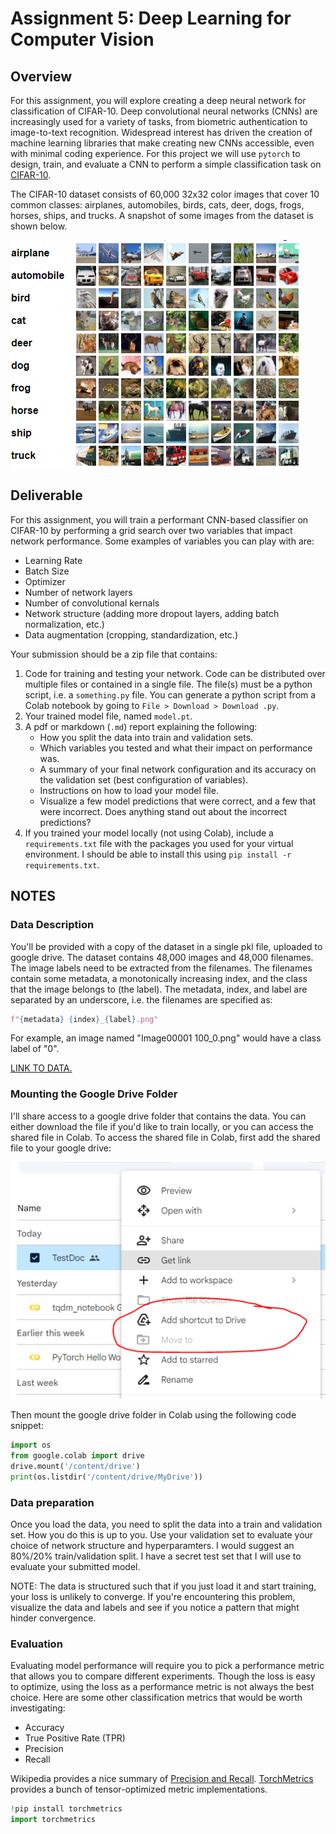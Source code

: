 # Assignment 5: Deep Learning for Computer Vision

## Overview

For this assignment, you will explore creating a deep neural network for classification of CIFAR-10. Deep convolutional neural networks (CNNs) are increasingly used for a variety of tasks, from biometric authentication to image-to-text recognition. Widespread interest has driven the creation of machine learning libraries that make creating new CNNs accessible, even with minimal coding experience. For this project we will use `pytorch` to design, train, and evaluate a CNN to perform a simple classification task on [CIFAR-10](https://www.cs.toronto.edu/~kriz/cifar.html). 

The CIFAR-10 dataset consists of 60,000 32x32 color images that cover 10 common classes: airplanes, automobiles, birds, cats, deer, dogs, frogs, horses, ships, and trucks. A snapshot of some images from the dataset is shown below.

![](assets/cifar.png)

## Deliverable

For this assignment, you will train a performant CNN-based classifier on CIFAR-10 by performing a grid search over two variables that impact network performance. Some examples of variables you can play with are: 

- Learning Rate 
- Batch Size
- Optimizer
- Number of network layers
- Number of convolutional kernals
- Network structure (adding more dropout layers, adding batch normalization, etc.)
- Data augmentation (cropping, standardization, etc.)

Your submission should be a zip file that contains:

1) Code for training and testing your network. Code can be distributed over multiple files or contained in a single file. The file(s) must be a python script, i.e. a `something.py` file. You can generate a python script from a Colab notebook by going to `File > Download > Download .py`.
2) Your trained model file, named `model.pt`.
3) A pdf or markdown (`.md`) report explaining the following:
    - How you split the data into train and validation sets.
    - Which variables you tested and what their impact on performance was.
    - A summary of your final network configuration and its accuracy on the validation set (best configuration of variables).
    - Instructions on how to load your model file.
    - Visualize a few model predictions that were correct, and a few that were incorrect. Does anything stand out about the incorrect predictions?
4) If you trained your model locally (not using Colab), include a `requirements.txt` file with the packages you used for your virtual environment. I should be able to install this using `pip install -r requirements.txt`.

## NOTES

### Data Description

You'll be provided with a copy of the dataset in a single pkl file, uploaded to google drive. The dataset contains 48,000 images and 48,000 filenames. The image labels need to be extracted from the filenames. The filenames contain some metadata, a monotonically increasing index, and the class that the image belongs to (the label). The metadata, index, and label are separated by an underscore, i.e. the filenames are specified as:

```python
f"{metadata} {index}_{label}.png"
```

For example, an image named "Image00001 100_0.png" would have a class label of "0".

[LINK TO DATA.](https://drive.google.com/file/d/1zDci_KK8FEiln1bNCX4zlD8FUsTlH5XA/view?usp=sharing)

### Mounting the Google Drive Folder

I'll share access to a google drive folder that contains the data. You can either download the file if you'd like to train locally, or you can access the shared file in Colab. To access the shared file in Colab, first add the shared file to your google drive:

![](assets/drive.png)

Then mount the google drive folder in Colab using the following code snippet:
```python
import os
from google.colab import drive
drive.mount('/content/drive')
print(os.listdir('/content/drive/MyDrive'))
```

### Data preparation

Once you load the data, you need to split the data into a train and validation set. How you do this is up to you. Use your validation set to evaluate your choice of network structure and hyperparamters. I would suggest an 80%/20% train/validation split. I have a secret test set that I will use to evaluate your submitted model.

NOTE: The data is structured such that if you just load it and start training, your loss is unlikely to converge. If you're encountering this problem, visualize the data and labels and see if you notice a pattern that might hinder convergence.

### Evaluation

Evaluating model performance will require you to pick a performance metric that allows you to compare different experiments. Though the loss is easy to optimize, using the loss as a performance metric is not always the best choice. Here are some other classification metrics that would be worth investigating:

- Accuracy
- True Positive Rate (TPR)
- Precision
- Recall

Wikipedia provides a nice summary of [Precision and Recall](https://en.wikipedia.org/wiki/Precision_and_recall). [TorchMetrics](https://torchmetrics.readthedocs.io/en/stable/pages/quickstart.html) provides a bunch of tensor-optimized metric implementations.
```python
!pip install torchmetrics
import torchmetrics
```
